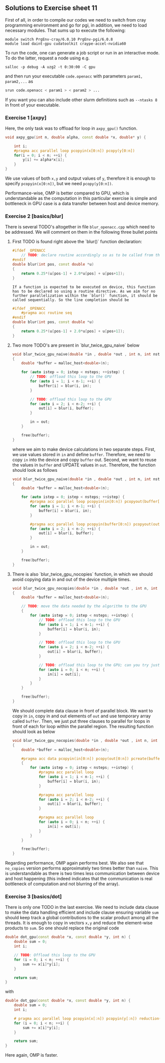## Solutions to Exercise sheet 11


First of all, in order to compile our codes we need to switch from cray programming environment and go for pgi, in addition, we  need to load necessary modules. That sums up to execute the following:

```
module switch PrgEnv-cray/6.0.10 PrgEnv-pgi/6.0.8
module load daint-gpu cudatoolkit craype-accel-nvidia60
```

To run the code, one can generate a job script or run in an interactive mode. To do the latter, request a node using e.g.

```
salloc -p debug -A uzg2 -t 0:30:00 -C gpu
```
and then run your executable `code.openacc` with parameters `param1, param2,...` as 

```bash
srun code.openacc < param1 > < param2 > ...
```
If you want you can also include other slurm definitions such as `--ntasks 8` in front of your executable.

### Exercise 1 [axpy]

Here, the only task was to offload for loop in `axpy_gpu()` function. 

```C++
void axpy_gpu(int n, double alpha, const double *x, double* y) {

    int i;
    #pragma acc parallel loop pcopyin(x[0:n]) pcopy(y[0:n])
    for(i = 0; i < n; ++i) {
        y[i] += alpha*x[i];
    }
}
```

We use values of both `x,y` and output values of `y`, therefore it is enough to specify `pcopyin(x[0:n])`, but we need `pcopy(y[0:n])`. 

Performance-wise, OMP is better compared to GPU, which is understandable as the computation in this particular exercise is simple and bottleneck in GPU case is a data transfer between host and device memory. 

### Exercise 2 [basics/blur]

There is several TODO's altogether in file `blur_openacc.cpp` which need to be addressed. We will comment on them in the following three bullet points

<ol>
    
<li> First TODO is found right above the `blur()` function declaration:

```C++
#ifdef _OPENACC
    // TODO: declare routine accordingly so as to be called from the GPU
#endif
double blur(int pos, const double *u)
{
    return 0.25*(u[pos-1] + 2.0*u[pos] + u[pos+1]);
}
```

    If a function is expected to be executed on device, this function has to be declared so using a routine directive. As we aim for no further parallelization within the `blur()` function, it should be called sequentially. So the line completion should be 

```C++
#ifdef _OPENACC
    #pragma acc routine seq
#endif
double blur(int pos, const double *u)
{
    return 0.25*(u[pos-1] + 2.0*u[pos] + u[pos+1]);
}
```
</li>
    
<li> Two more TODO's are present in  `blur_twice_gpu_naive` below
    
```C++
void blur_twice_gpu_naive(double *in , double *out , int n, int nsteps)
{
    double *buffer = malloc_host<double>(n);

    for (auto istep = 0; istep < nsteps; ++istep) {
        // TODO: offload this loop to the GPU
        for (auto i = 1; i < n-1; ++i) {
            buffer[i] = blur(i, in);
        }

        // TODO: offload this loop to the GPU
        for (auto i = 2; i < n-2; ++i) {
            out[i] = blur(i, buffer);
        }

        in = out;
    }

    free(buffer);
}
```
                                 
where we aim to make device calculations in two separate steps. First, we use values stored in `in` and define `buffer`. Therefore, we need to copy `in` into the device and copy `buffer` out. Second, we want to reuse the values in `buffer` and  UPDATE values in `out`. Therefore, the function should look as follows

```C++
void blur_twice_gpu_naive(double *in , double *out , int n, int nsteps)
{
    double *buffer = malloc_host<double>(n);

    for (auto istep = 0; istep < nsteps; ++istep) {
        #pragma acc parallel loop pcopyin(in[0:n]) pcopyout(buffer[0:n])
        for (auto i = 1; i < n-1; ++i) {
            buffer[i] = blur(i, in);
        }

        #pragma acc parallel loop pcopyin(buffer[0:n]) pcopyout(out[2:n-4])
        for (auto i = 2; i < n-2; ++i) {
            out[i] = blur(i, buffer);
        }

        in = out;
    }

    free(buffer);
}
```              
                                 
</li>
        
<li> There is also `blur_twice_gpu_nocopies` function, in which we should avoid copying data in and out of the device multiple times. 

```C++                          
void blur_twice_gpu_nocopies(double *in , double *out , int n, int nsteps)
{
    double *buffer = malloc_host<double>(n);

    // TODO: move the data needed by the algorithm to the GPU
    {
        for (auto istep = 0; istep < nsteps; ++istep) {
            // TODO: offload this loop to the GPU
            for (auto i = 1; i < n-1; ++i) {
                buffer[i] = blur(i, in);
            }

            // TODO: offload this loop to the GPU
            for (auto i = 2; i < n-2; ++i) {
                out[i] = blur(i, buffer);
            }

            // TODO: offload this loop to the GPU; can you try just the pointer assignment?
            for (auto i = 0; i < n; ++i) {
                in[i] = out[i];
            }
        }
    }

    free(buffer);
}
```
We should complete data clause in front of parallel block. We want to copy in `in`, copy in and out elements of `out` and use temporary array called `buffer`. Then, we just put three clauses to parallel for loops in front of each for loop within the parallel region. The resulting function should look as below
```C++
void blur_twice_gpu_nocopies(double *in , double *out , int n, int nsteps)
{
    double *buffer = malloc_host<double>(n);

    #pragma acc data pcopyin(in[0:n]) pcopy(out[0:n]) pcreate(buffer[0:n])
    {
        for (auto istep = 0; istep < nsteps; ++istep) {
            #pragma acc parallel loop
            for (auto i = 1; i < n-1; ++i) {
                buffer[i] = blur(i, in);
            }

            #pragma acc parallel loop
            for (auto i = 2; i < n-2; ++i) {
                out[i] = blur(i, buffer);
            }

            #pragma acc parallel loop
            for (auto i = 0; i < n; ++i) {
                in[i] = out[i];
            }
        }
    }

    free(buffer);
}
```
</li>
</ol>
    
Regarding performance, OMP again performs best. We also see that `no_copies` version performs approximately two times better than `naive`. This is understandable as there is two times less communication between device and host happening (this indeed indicates that the communication is real bottleneck of computation and not blurring of the array).
   
### Exercise 3 [basics/dot]

There is only one TODO in the last exercise. We need to include data clause to make the data handling efficient and include clause ensuring variable `sum` should keep track a global contributions to the scalar product among all the threads. It is enough to copy in vectors `x,y` and reduce the element-wise products to `sum`. So one should replace the original code

```C++
double dot_gpu(const double *x, const double *y, int n) {
    double sum = 0;
    int i;

    // TODO: Offload this loop to the GPU
    for (i = 0; i < n; ++i) {
        sum += x[i]*y[i];
    }

    return sum;
}
```

with

```C++
double dot_gpu(const double *x, const double *y, int n) {
    double sum = 0;
    int i;

    # pragma acc parallel loop pcopyin(x[:n]) pcopyin(y[:n]) reduction(+:sum)
    for (i = 0; i < n; ++i) {
        sum += x[i]*y[i];
    }

    return sum;
}
```
    
Here again, OMP is faster.    
